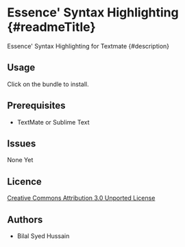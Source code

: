 Essence' Syntax Highlighting {#readmeTitle}
============================
Essence' Syntax Highlighting for Textmate
{#description}

Usage
-----
Click on the bundle to install.

Prerequisites
-------------
* TextMate  or Sublime Text

Issues
------
None Yet

Licence
-------
[Creative Commons Attribution 3.0 Unported License](http://creativecommons.org/licenses/by/3.0/ "Full details")

Authors
-------
* Bilal Syed Hussain